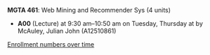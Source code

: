 **MGTA 461**: Web Mining and Recommender Sys (4 units)

- **A00** (Lecture) at 9:30 am–10:50 am on Tuesday, Thursday at   by McAuley, Julian John (A12510861)

[Enrollment numbers over time](./MGTA461.tsv)
